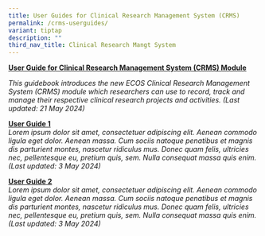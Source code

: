 ```yaml
---
title: User Guides for Clinical Research Management System (CRMS)
permalink: /crms-userguides/
variant: tiptap
description: ""
third_nav_title: Clinical Research Mangt System
---
```

<p></p>
<p><strong><u>User Guide for Clinical Research Management System (CRMS) Module</u></strong>
</p>
<p><em>This guidebook introduces the new ECOS Clinical Research Management System (CRMS) module which researchers can use to record, track and manage their respective clinical research projects and activities. (Last updated: 21 May 2024)</em>
</p>
<p></p>
<p><strong><u>User Guide 1</u></strong>
<br><em>Lorem ipsum dolor sit amet, consectetuer adipiscing elit. Aenean commodo ligula eget dolor. Aenean massa. Cum sociis natoque penatibus et magnis dis parturient montes, nascetur ridiculus mus. Donec quam felis, ultricies nec, pellentesque eu, pretium quis, sem. Nulla consequat massa quis enim. (Last updated: 3 May 2024)</em>
</p>
<p></p>
<p><strong><u>User Guide 2</u></strong>
<br><em>Lorem ipsum dolor sit amet, consectetuer adipiscing elit. Aenean commodo ligula eget dolor. Aenean massa. Cum sociis natoque penatibus et magnis dis parturient montes, nascetur ridiculus mus. Donec quam felis, ultricies nec, pellentesque eu, pretium quis, sem. Nulla consequat massa quis enim. (Last updated: 3 May 2024)</em>
</p>